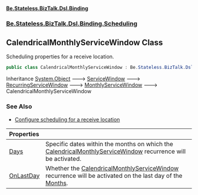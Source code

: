#### [Be.Stateless.BizTalk.Dsl.Binding](README.md 'README')
### [Be.Stateless.BizTalk.Dsl.Binding.Scheduling](Be.Stateless.BizTalk.Dsl.Binding.Scheduling.md 'Be.Stateless.BizTalk.Dsl.Binding.Scheduling')

## CalendricalMonthlyServiceWindow Class

Scheduling properties for a receive location.

```csharp
public class CalendricalMonthlyServiceWindow : Be.Stateless.BizTalk.Dsl.Binding.Scheduling.MonthlyServiceWindow
```

Inheritance [System.Object](https://docs.microsoft.com/en-us/dotnet/api/System.Object 'System.Object') &#129106; [ServiceWindow](ServiceWindow.md 'Be.Stateless.BizTalk.Dsl.Binding.Scheduling.ServiceWindow') &#129106; [RecurringServiceWindow](RecurringServiceWindow.md 'Be.Stateless.BizTalk.Dsl.Binding.Scheduling.RecurringServiceWindow') &#129106; [MonthlyServiceWindow](MonthlyServiceWindow.md 'Be.Stateless.BizTalk.Dsl.Binding.Scheduling.MonthlyServiceWindow') &#129106; CalendricalMonthlyServiceWindow

### See Also
- [Configure scheduling for a receive location](https://docs.microsoft.com/en-us/biztalk/core/how-to-configure-scheduling-for-a-receive-location#configure-scheduling-for-a-receive-location 'https://docs.microsoft.com/en-us/biztalk/core/how-to-configure-scheduling-for-a-receive-location#configure-scheduling-for-a-receive-location')

| Properties | |
| :--- | :--- |
| [Days](CalendricalMonthlyServiceWindow.Days.md 'Be.Stateless.BizTalk.Dsl.Binding.Scheduling.CalendricalMonthlyServiceWindow.Days') | Specific dates within the months on which the [CalendricalMonthlyServiceWindow](CalendricalMonthlyServiceWindow.md 'Be.Stateless.BizTalk.Dsl.Binding.Scheduling.CalendricalMonthlyServiceWindow') recurrence will be activated. |
| [OnLastDay](CalendricalMonthlyServiceWindow.OnLastDay.md 'Be.Stateless.BizTalk.Dsl.Binding.Scheduling.CalendricalMonthlyServiceWindow.OnLastDay') | Whether the [CalendricalMonthlyServiceWindow](CalendricalMonthlyServiceWindow.md 'Be.Stateless.BizTalk.Dsl.Binding.Scheduling.CalendricalMonthlyServiceWindow') recurrence will be activated on the last day of the [Months](MonthlyServiceWindow.Months.md 'Be.Stateless.BizTalk.Dsl.Binding.Scheduling.MonthlyServiceWindow.Months'). |
